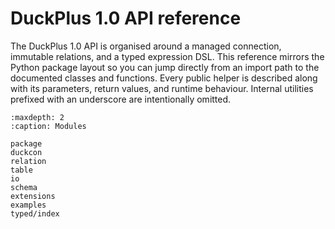 # DuckPlus 1.0 API reference

The DuckPlus 1.0 API is organised around a managed connection, immutable
relations, and a typed expression DSL. This reference mirrors the Python package
layout so you can jump directly from an import path to the documented classes
and functions. Every public helper is described along with its parameters,
return values, and runtime behaviour. Internal utilities prefixed with an
underscore are intentionally omitted.

```{toctree}
:maxdepth: 2
:caption: Modules

package
duckcon
relation
table
io
schema
extensions
examples
typed/index
```
